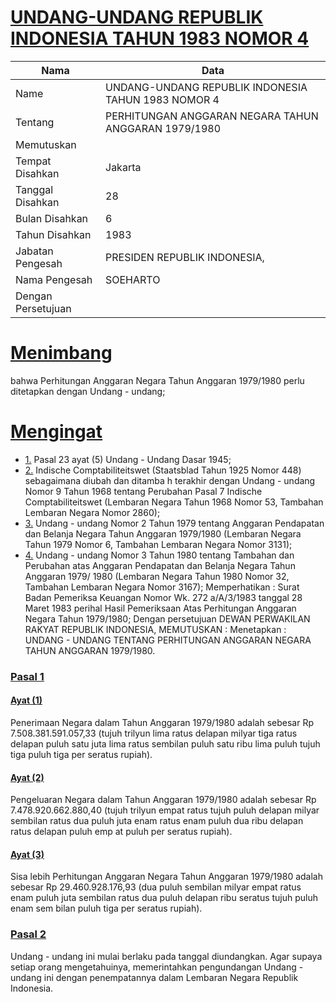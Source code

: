 # [UNDANG-UNDANG REPUBLIK INDONESIA TAHUN 1983 NOMOR 4](http://example.org/legal/peraturan/uu/1983/4)

| Nama | Data |
| ------ | ----- |
|Name|UNDANG-UNDANG REPUBLIK INDONESIA TAHUN 1983 NOMOR 4|
|Tentang| PERHITUNGAN ANGGARAN NEGARA TAHUN ANGGARAN 1979/1980|
|Memutuskan||
|Tempat Disahkan|Jakarta|
|Tanggal Disahkan|28|
|Bulan Disahkan|6|
|Tahun Disahkan|1983|
|Jabatan Pengesah|PRESIDEN REPUBLIK INDONESIA,|
|Nama Pengesah|SOEHARTO|
|Dengan Persetujuan||
# [Menimbang](http://example.org/legal/peraturan/uu/1983/4/menimbang)
bahwa Perhitungan Anggaran Negara Tahun Anggaran 1979/1980 perlu ditetapkan dengan Undang - undang;
# [Mengingat](http://example.org/legal/peraturan/uu/1983/4/mengingat)

* [1.](http://example.org/legal/peraturan/uu/1983/4/mengingat/huruf/0001) Pasal 23 ayat (5) Undang - Undang Dasar 1945;
* [2.](http://example.org/legal/peraturan/uu/1983/4/mengingat/huruf/0002) Indische Comptabiliteitswet (Staatsblad Tahun 1925 Nomor 448) sebagaimana diubah dan ditamba h terakhir dengan Undang - undang Nomor 9 Tahun 1968 tentang Perubahan Pasal 7 Indische Comptabiliteitswet (Lembaran Negara Tahun 1968 Nomor 53, Tambahan Lembaran Negara Nomor 2860);
* [3.](http://example.org/legal/peraturan/uu/1983/4/mengingat/huruf/0003) Undang - undang Nomor 2 Tahun 1979 tentang Anggaran Pendapatan dan Belanja Negara Tahun Anggaran 1979/1980 (Lembaran Negara Tahun 1979 Nomor 6, Tambahan Lembaran Negara Nomor 3131);
* [4.](http://example.org/legal/peraturan/uu/1983/4/mengingat/huruf/0004) Undang - undang Nomor 3 Tahun 1980 tentang Tambahan dan Perubahan atas Anggaran Pendapatan dan Belanja Negara Tahun Anggaran 1979/ 1980 (Lembaran Negara Tahun 1980 Nomor 32, Tambahan Lembaran Negara Nomor 3167); Memperhatikan : Surat Badan Pemeriksa Keuangan Nomor Wk. 272 a/A/3/1983 tanggal 28 Maret 1983 perihal Hasil Pemeriksaan Atas Perhitungan Anggaran Negara Tahun 1979/1980; Dengan persetujuan DEWAN PERWAKILAN RAKYAT REPUBLIK INDONESIA, MEMUTUSKAN : Menetapkan : UNDANG - UNDANG TENTANG PERHITUNGAN ANGGARAN NEGARA TAHUN ANGGARAN 1979/1980.

### [Pasal 1](http://example.org/legal/peraturan/uu/1983/4/pasal/0001)

#### [Ayat (1)](http://example.org/legal/peraturan/uu/1983/4/pasal/0001/versi/19830628/ayat/0001)
Penerimaan Negara dalam Tahun Anggaran 1979/1980 adalah sebesar Rp 7.508.381.591.057,33 (tujuh trilyun lima ratus delapan milyar tiga ratus delapan puluh satu juta lima ratus sembilan puluh satu ribu lima puluh tujuh tiga puluh tiga per seratus rupiah).

#### [Ayat (2)](http://example.org/legal/peraturan/uu/1983/4/pasal/0001/versi/19830628/ayat/0002)
Pengeluaran Negara dalam Tahun Anggaran 1979/1980 adalah sebesar Rp 7.478.920.662.880,40 (tujuh trilyun empat ratus tujuh puluh delapan milyar sembilan ratus dua puluh juta enam ratus enam puluh dua ribu delapan ratus delapan puluh emp at puluh per seratus rupiah).

#### [Ayat (3)](http://example.org/legal/peraturan/uu/1983/4/pasal/0001/versi/19830628/ayat/0003)
Sisa lebih Perhitungan Anggaran Negara Tahun Anggaran 1979/1980 adalah sebesar Rp 29.460.928.176,93 (dua puluh sembilan milyar empat ratus enam puluh juta sembilan ratus dua puluh delapan ribu seratus tujuh puluh enam sem bilan puluh tiga per seratus rupiah).


### [Pasal 2](http://example.org/legal/peraturan/uu/1983/4/pasal/0002)
Undang - undang ini mulai berlaku pada tanggal diundangkan. Agar supaya setiap orang mengetahuinya, memerintahkan pengundangan Undang - undang ini dengan penempatannya dalam Lembaran Negara Republik Indonesia.
